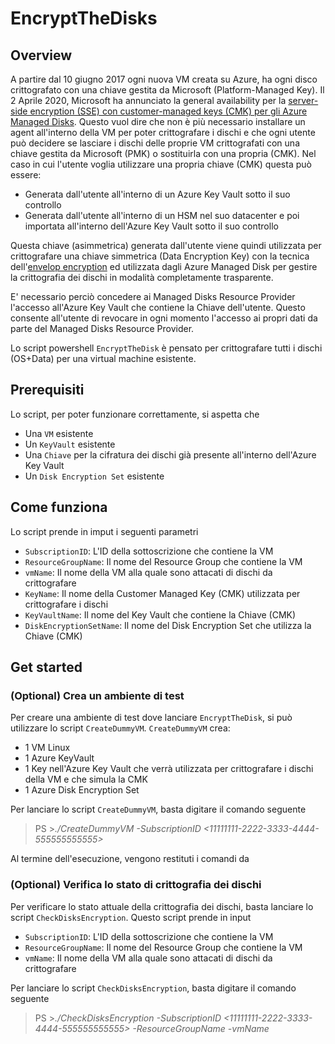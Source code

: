 # EncryptTheDisks

## Overview

A partire dal 10 giugno 2017 ogni nuova VM creata su Azure, ha ogni disco crittografato con una chiave gestita da Microsoft (Platform-Managed Key). Il 2 Aprile 2020, Microsoft ha annunciato la general availability per la [server-side encryption (SSE) con customer-managed keys (CMK) per gli Azure Managed Disks](<https://docs.microsoft.com/en-us/azure/virtual-machines/linux/disk-encryption>).
Questo vuol dire che non è più necessario installare un agent all'interno della VM per poter crittografare i dischi e che ogni utente può decidere se lasciare i dischi delle proprie VM crittografati con una chiave gestita da Microsoft (PMK) o sostituirla con una propria (CMK). 
Nel  caso in cui l'utente voglia utilizzare una propria chiave (CMK) questa può essere:

* Generata dall'utente all'interno di un Azure Key Vault sotto il suo controllo
* Generata dall'utente all'interno di un HSM nel suo datacenter e poi importata all'interno dell'Azure Key Vault sotto il suo controllo

Questa chiave (asimmetrica) generata dall'utente viene quindi utilizzata per crittografare una chiave simmetrica (Data Encryption Key) con la tecnica dell'[envelop encryption](<https://docs.microsoft.com/en-us/azure/storage/common/storage-client-side-encryption#encryption-and-decryption-via-the-envelope-technique>) ed utilizzata dagli Azure Managed Disk per gestire la crittografia dei dischi in modalità completamente trasparente.

E' necessario perciò concedere ai Managed Disks Resource Provider l'accesso all'Azure Key Vault che contiene la Chiave dell'utente. Questo consente all'utente di revocare in ogni momento l'accesso ai propri dati da parte del Managed Disks Resource Provider.

Lo script powershell `EncryptTheDisk` è pensato per crittografare tutti i dischi (OS+Data) per una virtual machine esistente.

## Prerequisiti

Lo script, per poter funzionare correttamente, si aspetta che

* Una `VM` esistente
* Un `KeyVault` esistente
* Una `Chiave` per la cifratura dei dischi già presente all'interno dell'Azure Key Vault
* Un `Disk Encryption Set` esistente

## Come funziona

Lo script prende in imput i seguenti parametri

* `SubscriptionID`: L'ID della sottoscrizione che contiene la VM
* `ResourceGroupName`: Il nome del Resource Group che contiene la VM 
* `vmName`: Il nome della VM alla quale sono attacati di dischi da crittografare
* `KeyName`: Il nome della Customer Managed Key (CMK) utilizzata per crittografare i dischi 
* `KeyVaultName`: Il nome del Key Vault che contiene la Chiave (CMK)
* `DiskEncryptionSetName`: Il nome del Disk Encryption Set che utilizza la Chiave (CMK)

## Get started

### (Optional) Crea un ambiente di test

Per creare una ambiente di test dove lanciare `EncryptTheDisk`, si può utilizzare lo script `CreateDummyVM`. `CreateDummyVM` crea:

* 1 VM Linux
* 1 Azure KeyVault
* 1 Key nell'Azure Key Vault che verrà utilizzata per crittografare i dischi della VM e che simula la CMK
* 1 Azure Disk Encryption Set

Per lanciare lo script `CreateDummyVM`, basta digitare il comando seguente 
> PS >*./CreateDummyVM -SubscriptionID <11111111-2222-3333-4444-555555555555>*

Al termine dell'esecuzione, vengono restituti i comandi da 

### (Optional) Verifica lo stato di crittografia dei dischi

Per verificare lo stato attuale della crittografia dei dischi, basta lanciare lo script `CheckDisksEncryption`. Questo script prende in input

* `SubscriptionID`: L'ID della sottoscrizione che contiene la VM
* `ResourceGroupName`: Il nome del Resource Group che contiene la VM 
* `vmName`: Il nome della VM alla quale sono attacati di dischi da crittografare

Per lanciare lo script `CheckDisksEncryption`, basta digitare il comando seguente 
> PS >*./CheckDisksEncryption -SubscriptionID <11111111-2222-3333-4444-555555555555> -ResourceGroupName <Rource Group Name> -vmName <VM Name>*